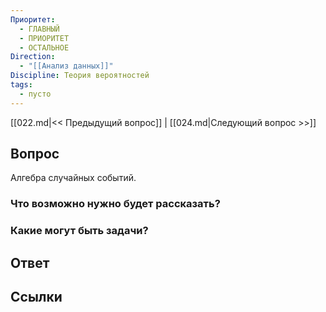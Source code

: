 ```yaml
---
Приоритет:
  - ГЛАВНЫЙ
  - ПРИОРИТЕТ
  - ОСТАЛЬНОЕ
Direction:
  - "[[Анализ данных]]" 
Discipline: Теория вероятностей 
tags:
  - пусто
---
```

[[022.md|<< Предыдущий вопрос]] | [[024.md|Следующий вопрос >>]]
## Вопрос

Алгебра случайных событий.

### Что возможно нужно будет рассказать?

### Какие могут быть задачи?

## Ответ

## Ссылки
